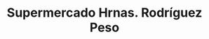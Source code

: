---
title: "Supermercado Hrnas. Rodríguez Peso"
url: /venta-nueva-huetor-tajar/supermercado-hrnas-rodriguez-peso/
shop: supermercado
---